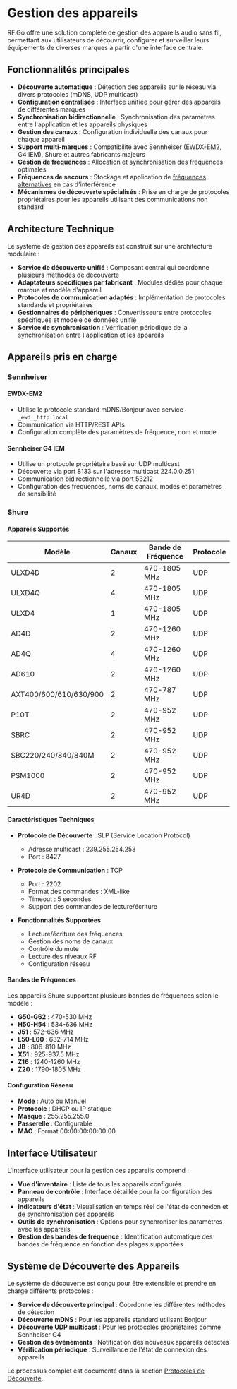 # Gestion des appareils

RF.Go offre une solution complète de gestion des appareils audio sans fil, permettant aux utilisateurs de découvrir, configurer et surveiller leurs équipements de diverses marques à partir d'une interface centrale.

## Fonctionnalités principales

- **Découverte automatique** : Détection des appareils sur le réseau via divers protocoles (mDNS, UDP multicast)
- **Configuration centralisée** : Interface unifiée pour gérer des appareils de différentes marques
- **Synchronisation bidirectionnelle** : Synchronisation des paramètres entre l'application et les appareils physiques
- **Gestion des canaux** : Configuration individuelle des canaux pour chaque appareil
- **Support multi-marques** : Compatibilité avec Sennheiser (EWDX-EM2, G4 IEM), Shure et autres fabricants majeurs
- **Gestion de fréquences** : Allocation et synchronisation des fréquences optimales
- **Fréquences de secours** : Stockage et application de [fréquences alternatives](./backup-frequencies.md) en cas d'interférence
- **Mécanismes de découverte spécialisés** : Prise en charge de protocoles propriétaires pour les appareils utilisant des communications non standard

## Architecture Technique

Le système de gestion des appareils est construit sur une architecture modulaire :

- **Service de découverte unifié** : Composant central qui coordonne plusieurs méthodes de découverte
- **Adaptateurs spécifiques par fabricant** : Modules dédiés pour chaque marque et modèle d'appareil
- **Protocoles de communication adaptés** : Implémentation de protocoles standards et propriétaires
- **Gestionnaires de périphériques** : Convertisseurs entre protocoles spécifiques et modèle de données unifié
- **Service de synchronisation** : Vérification périodique de la synchronisation entre l'application et les appareils

## Appareils pris en charge

### Sennheiser

#### EWDX-EM2

- Utilise le protocole standard mDNS/Bonjour avec service `_ewd._http.local`
- Communication via HTTP/REST APIs
- Configuration complète des paramètres de fréquence, nom et mode

#### Sennheiser G4 IEM

- Utilise un protocole propriétaire basé sur UDP multicast
- Découverte via port 8133 sur l'adresse multicast 224.0.0.251
- Communication bidirectionnelle via port 53212
- Configuration des fréquences, noms de canaux, modes et paramètres de sensibilité

### Shure

#### Appareils Supportés

| Modèle | Canaux | Bande de Fréquence | Protocole |
|--------|---------|-------------------|------------|
| ULXD4D | 2 | 470-1805 MHz | UDP |
| ULXD4Q | 4 | 470-1805 MHz | UDP |
| ULXD4 | 1 | 470-1805 MHz | UDP |
| AD4D | 2 | 470-1260 MHz | UDP |
| AD4Q | 4 | 470-1260 MHz | UDP |
| AD610 | 2 | 470-1260 MHz | UDP |
| AXT400/600/610/630/900 | 2 | 470-787 MHz | UDP |
| P10T | 2 | 470-952 MHz | UDP |
| SBRC | 2 | 470-952 MHz | UDP |
| SBC220/240/840/840M | 2 | 470-952 MHz | UDP |
| PSM1000 | 2 | 470-952 MHz | UDP |
| UR4D | 2 | 470-952 MHz | UDP |

#### Caractéristiques Techniques

- **Protocole de Découverte** : SLP (Service Location Protocol)
  - Adresse multicast : 239.255.254.253
  - Port : 8427

- **Protocole de Communication** : TCP
  - Port : 2202
  - Format des commandes : XML-like
  - Timeout : 5 secondes
  - Support des commandes de lecture/écriture

- **Fonctionnalités Supportées**
  - Lecture/écriture des fréquences
  - Gestion des noms de canaux
  - Contrôle du mute
  - Lecture des niveaux RF
  - Configuration réseau

#### Bandes de Fréquences

Les appareils Shure supportent plusieurs bandes de fréquences selon le modèle :

- **G50-G62** : 470-530 MHz
- **H50-H54** : 534-636 MHz
- **J51** : 572-636 MHz
- **L50-L60** : 632-714 MHz
- **JB** : 806-810 MHz
- **X51** : 925-937.5 MHz
- **Z16** : 1240-1260 MHz
- **Z20** : 1790-1805 MHz

#### Configuration Réseau

- **Mode** : Auto ou Manuel
- **Protocole** : DHCP ou IP statique
- **Masque** : 255.255.255.0
- **Passerelle** : Configurable
- **MAC** : Format 00:00:00:00:00:00

## Interface Utilisateur

L'interface utilisateur pour la gestion des appareils comprend :

- **Vue d'inventaire** : Liste de tous les appareils configurés
- **Panneau de contrôle** : Interface détaillée pour la configuration des appareils
- **Indicateurs d'état** : Visualisation en temps réel de l'état de connexion et de synchronisation des appareils
- **Outils de synchronisation** : Options pour synchroniser les paramètres avec les appareils
- **Gestion des bandes de fréquence** : Identification automatique des bandes de fréquence en fonction des plages supportées

## Système de Découverte des Appareils

Le système de découverte est conçu pour être extensible et prendre en charge différents protocoles :

- **Service de découverte principal** : Coordonne les différentes méthodes de détection
- **Découverte mDNS** : Pour les appareils standard utilisant Bonjour
- **Découverte UDP multicast** : Pour les protocoles propriétaires comme Sennheiser G4
- **Gestion des événements** : Notification des nouveaux appareils détectés
- **Vérification périodique** : Surveillance de l'état de connexion des appareils

Le processus complet est documenté dans la section [Protocoles de Découverte](/docs/protocols/dns-discovery.md).
